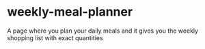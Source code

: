 # weekly-meal-planner
A page where you plan your daily meals and it gives you the weekly shopping list with exact quantities
